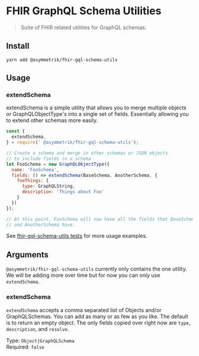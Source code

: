 # FHIR GraphQL Schema Utilities
> Suite of FHIR related utilities for GraphQL schemas.


## Install

```shell
yarn add @asymmetrik/fhir-gql-schema-utils
```

## Usage

### extendSchema

extendSchema is a simple utility that allows you to merge multiple objects or
GraphQLObjectType's into a single set of fields. Essentially allowing you to
extend other schemas more easily.

```javascript
const {
  extendSchema,
} = require(' @asymmetrik/fhir-gql-schema-utils');

// Create a schema and merge in other schemas or JSON objects
// to include fields in a schema
let FooSchema = new GraphQLObjectType({
  name: 'FooSchema',
  fields: () => extendSchema(BaseSchema, AnotherSchema, {
    fooThings: {
      type: GraphQLString,
      description: 'Things about Foo'
    }
  }) 
});

// At this point, FooSchema will now have all the fields that BaseSchema
// and AnotherSchema have.
```

See [fhir-gql-schema-utils tests](https://github.com/Asymmetrik/phx-tools/blob/master/packages/fhir-gql-schema-utils/index.test.js) for more usage examples.

## Arguments

`@asymmetrik/fhir-gql-schema-utils` currently only contains the one utility. We will be adding more over time but for now you can only use `extendSchema`.

### extendSchema

`extendSchema` accepts a comma separated list of Objects and/or GraphQLSchemas. You can add as many or as few as you like. The default is to return an empty object. The only fields copied over right now are `type`, `description`, and `resolve`.

Type: `Object|GraphQLSchema`  
Required: `false`  
